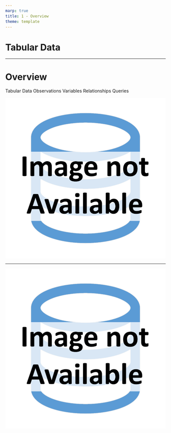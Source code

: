 ```yaml
---
marp: true
title: 1 - Overview
theme: template
---
```


<!-- _class: title-slide -->

# Tabular Data

---

<!-- _class: title-only -->

# Overview

Tabular Data
Observations
Variables
Relationships
Queries

![image An icon of a database in a flat minimalist style](images/placeholder.png)

---

<!-- _class: one-pane -->

![bg contain A photo of Matthew Renze, the instructor](images/placeholder.png)